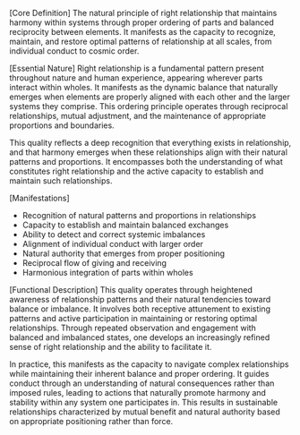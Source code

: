 [Core Definition]
The natural principle of right relationship that maintains harmony within systems through proper ordering of parts and balanced reciprocity between elements. It manifests as the capacity to recognize, maintain, and restore optimal patterns of relationship at all scales, from individual conduct to cosmic order.

[Essential Nature]
Right relationship is a fundamental pattern present throughout nature and human experience, appearing wherever parts interact within wholes. It manifests as the dynamic balance that naturally emerges when elements are properly aligned with each other and the larger systems they comprise. This ordering principle operates through reciprocal relationships, mutual adjustment, and the maintenance of appropriate proportions and boundaries.

This quality reflects a deep recognition that everything exists in relationship, and that harmony emerges when these relationships align with their natural patterns and proportions. It encompasses both the understanding of what constitutes right relationship and the active capacity to establish and maintain such relationships.

[Manifestations]
- Recognition of natural patterns and proportions in relationships
- Capacity to establish and maintain balanced exchanges
- Ability to detect and correct systemic imbalances
- Alignment of individual conduct with larger order
- Natural authority that emerges from proper positioning
- Reciprocal flow of giving and receiving
- Harmonious integration of parts within wholes

[Functional Description]
This quality operates through heightened awareness of relationship patterns and their natural tendencies toward balance or imbalance. It involves both receptive attunement to existing patterns and active participation in maintaining or restoring optimal relationships. Through repeated observation and engagement with balanced and imbalanced states, one develops an increasingly refined sense of right relationship and the ability to facilitate it.

In practice, this manifests as the capacity to navigate complex relationships while maintaining their inherent balance and proper ordering. It guides conduct through an understanding of natural consequences rather than imposed rules, leading to actions that naturally promote harmony and stability within any system one participates in. This results in sustainable relationships characterized by mutual benefit and natural authority based on appropriate positioning rather than force.